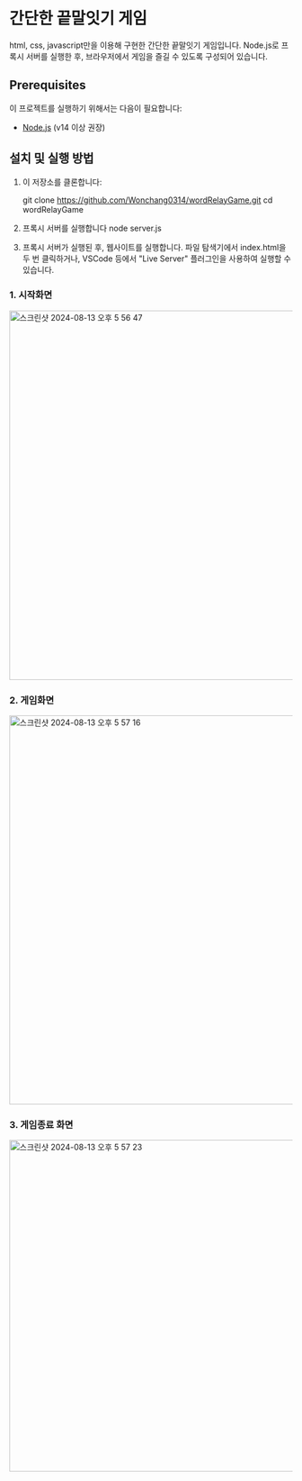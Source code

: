 # 간단한 끝말잇기 게임

html, css, javascript만을 이용해 구현한 간단한 끝말잇기 게임입니다.
Node.js로 프록시 서버를 실행한 후, 브라우저에서 게임을 즐길 수 있도록 구성되어 있습니다.

## Prerequisites

이 프로젝트를 실행하기 위해서는 다음이 필요합니다:
- [Node.js](https://nodejs.org/) (v14 이상 권장)

## 설치 및 실행 방법

1. 이 저장소를 클론합니다:

   git clone https://github.com/Wonchang0314/wordRelayGame.git
   cd wordRelayGame

2. 프록시 서버를 실행합니다
   node server.js

3. 프록시 서버가 실행된 후, 웹사이트를 실행합니다.
   파일 탐색기에서 index.html을 두 번 클릭하거나, VSCode 등에서 "Live Server" 플러그인을 사용하여 실행할 수 있습니다.


### 1. 시작화면
<img width="656" alt="스크린샷 2024-08-13 오후 5 56 47" src="https://github.com/user-attachments/assets/0ffb5ade-b348-4c14-8cfc-44a9e0f601c1">

### 2. 게임화면
<img width="691" alt="스크린샷 2024-08-13 오후 5 57 16" src="https://github.com/user-attachments/assets/79819335-d4a3-4703-a331-375a128247b8">

### 3. 게임종료 화면
<img width="589" alt="스크린샷 2024-08-13 오후 5 57 23" src="https://github.com/user-attachments/assets/5dc0a73d-7d7d-47f6-b052-c696c53687f5">


